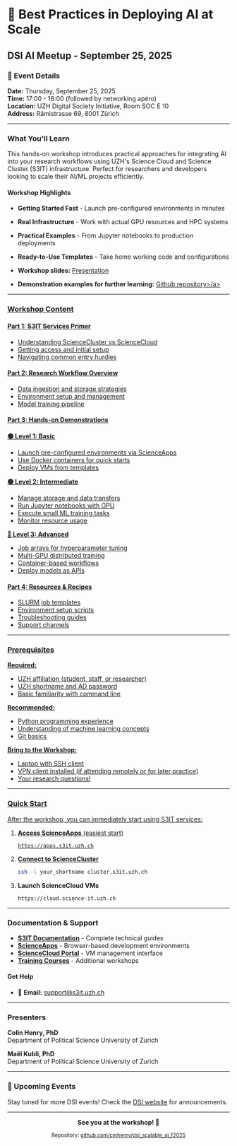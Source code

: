 # 🚀 Best Practices in Deploying AI at Scale

## DSI AI Meetup - September 25, 2025

### 📍 Event Details

**Date:** Thursday, September 25, 2025  
**Time:** 17:00 - 18:00 (followed by networking apéro)  
**Location:** UZH Digital Society Initiative, Room SOC E 10  
**Address:** Rämistrasse 69, 8001 Zürich  

---

### What You'll Learn

This hands-on workshop introduces practical approaches for integrating AI into your research workflows using UZH's Science Cloud and Science Cluster (S3IT) infrastructure. Perfect for researchers and developers looking to scale their AI/ML projects efficiently.

#### Workshop Highlights

- **Getting Started Fast** - Launch pre-configured environments in minutes
- **Real Infrastructure** - Work with actual GPU resources and HPC systems
- **Practical Examples** - From Jupyter notebooks to production deployments
- **Ready-to-Use Templates** - Take home working code and configurations

- **Workshop slides:** <a href="https://henryhenryhenry.com/dsi_scalable_ai_f2025/presentation.html">Presentation</a>
- **Demonstration examples for further learning:** <a href="https://github.com/cmhenry/dsi_scalable_ai_f2025"> Github repository>/a>

---

### Workshop Content

#### Part 1: S3IT Services Primer
- Understanding ScienceCluster vs ScienceCloud
- Getting access and initial setup
- Navigating common entry hurdles

#### Part 2: Research Workflow Overview
- Data ingestion and storage strategies
- Environment setup and management
- Model training pipeline

#### Part 3: Hands-on Demonstrations

**🟢 Level 1: Basic**
- Launch pre-configured environments via ScienceApps
- Use Docker containers for quick starts
- Deploy VMs from templates

**🟡 Level 2: Intermediate**
- Manage storage and data transfers
- Run Jupyter notebooks with GPU
- Execute small ML training tasks
- Monitor resource usage

**🔴 Level 3: Advanced**
- Job arrays for hyperparameter tuning
- Multi-GPU distributed training
- Container-based workflows
- Deploy models as APIs

#### Part 4: Resources & Recipes
- SLURM job templates
- Environment setup scripts
- Troubleshooting guides
- Support channels

---

### Prerequisites

**Required:**
- UZH affiliation (student, staff, or researcher)
- UZH shortname and AD password
- Basic familiarity with command line

**Recommended:**
- Python programming experience
- Understanding of machine learning concepts
- Git basics

**Bring to the Workshop:**
- Laptop with SSH client
- VPN client installed (if attending remotely or for later practice)
- Your research questions!

---

### Quick Start

After the workshop, you can immediately start using S3IT services:

1. **Access ScienceApps** (easiest start)
   ```
   https://apps.s3it.uzh.ch
   ```

2. **Connect to ScienceCluster**
   ```bash
   ssh -l your_shortname cluster.s3it.uzh.ch
   ```

3. **Launch ScienceCloud VMs**
   ```
   https://cloud.science-it.uzh.ch
   ```

---

### Documentation & Support

- **[S3IT Documentation](https://docs.s3it.uzh.ch)** - Complete technical guides
- **[ScienceApps](https://apps.s3it.uzh.ch)** - Browser-based development environments
- **[ScienceCloud Portal](https://cloud.science-it.uzh.ch)** - VM management interface
- **[Training Courses](https://www.zi.uzh.ch/en/teaching-and-research/science-it/computing/training.html)** - Additional workshops

#### Get Help
- 📧 **Email:** support@s3it.uzh.ch

---

### Presenters

**Colin Henry, PhD**  
Department of Political Science
University of Zurich

**Maël Kubli, PhD**  
Department of Political Science
University of Zurich

---

### 📅 Upcoming Events

Stay tuned for more DSI events! Check the [DSI website](https://www.dsi.uzh.ch) for announcements.

---

<p align="center">
  <strong>See you at the workshop! 🎉</strong>
</p>

<p align="center">
  <sub>Repository: <a href="https://github.com/cmhenry/dsi_scalable_ai_f2025">github.com/cmhenry/dsi_scalable_ai_f2025</a></sub>
</p>